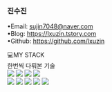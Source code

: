 ### 진수진
•Email: sujin7048@naver.com<br>
•Blog: https://lxuzin.tstory.com<br>
•Github: https://github.com/lxuzin<br>

<!--
**lxuzin/lxuzin** is a ✨ _special_ ✨ repository because its `README.md` (this file) appears on your GitHub profile.

Here are some ideas to get you started:

- 🔭 I’m currently working on ...
- 🌱 I’m currently learning ...
- 👯 I’m looking to collaborate on ...
- 🤔 I’m looking for help with ...
- 💬 Ask me about ...
- 📫 How to reach me: ...
- 😄 Pronouns: ...
- ⚡ Fun fact: ...
-->

💻MY STACK<br>
한번씩 다뤄본 기술<br>
<img src="https://img.shields.io/badge/Python-3776AB?style=for-the-badge&logo=Python&logoColor=white">
<img src="https://img.shields.io/badge/TensorFlow-FF6F00?style=for-the-badge&logo=TensorFlow&logoColor=white">
<img src="https://img.shields.io/badge/mysql-4479A1?style=for-the-badge&logo=mysql&logoColor=white">
<img src="https://img.shields.io/badge/R-276DC3?style=for-the-badge&logo=r&logoColor=white"/><br>
<img src="https://img.shields.io/badge/Pandas-150458?style=flat&logo=pandas&logoColor=white"/>
<img src="https://img.shields.io/badge/Numpy-013243?style=flat&logo=numpy&logoColor=white"/>
<img src="https://img.shields.io/badge/javascript-F7DF1E?style=flat&logo=javascript&logoColor=white"/>
<img src="https://img.shields.io/badge/Next.js-#000000?style=for-the-badge&logo=Nextjs&logoColor=white"/>
<img src="https://img.shields.io/badge/flask-#000000?style=for-the-badge&logo=Flask&logoColor=white">

